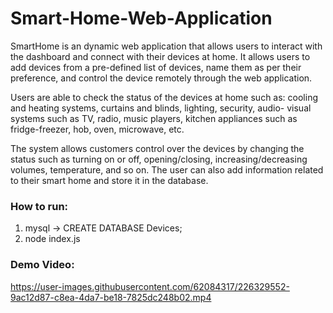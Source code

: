 # Smart-Home-Web-Application
SmartHome is an dynamic web application that allows users to interact with the dashboard and connect with their devices at home. It allows users to add devices from a pre-defined list of devices, name them as per their preference, and control the device remotely through the web application. 

Users are able to check the status of the devices at home such as: 
cooling and heating systems, curtains and blinds, lighting, security, audio- visual systems such as TV, radio, music players, kitchen appliances such as fridge-freezer, hob, oven, microwave, etc. 

The system allows customers control over the devices by changing the status such as turning on or off, opening/closing, increasing/decreasing volumes, temperature, and so on. The user can also add information related to their smart home and store it in the database.

### How to run:
1) mysql -> CREATE DATABASE Devices;
2) node index.js

### Demo Video:
https://user-images.githubusercontent.com/62084317/226329552-9ac12d87-c8ea-4da7-be18-7825dc248b02.mp4
